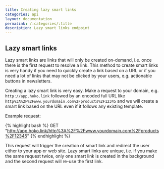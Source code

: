 ```yaml
---
title: Creating lazy smart links
categories: api
layout: documentation
permalink: /:categories/:title
description: Lazy smart links endpoint
---
```


## Lazy smart links

Lazy smart links are links that will only be created on-demand, i.e. once there is the first
request to resolve a link. This method to create smart links is very handy if you need to quickly
create a link based on a URL or if you need a lot of links that may not be clicked by your users, e.g. actionable buttons in newsletters.

Creating a lazy smart link is very easy. Make a request to your domain, e.g. `http://app.hoko.link`
followed by an encoded full URL like `http%3A%2F%2Fwww.yourdomain.com%2Fproducts%2F12345` and we
will create a smart link based on the URL even if it follows any existing template.

Example request:

{% highlight bash %}
GET "http://app.hoko.link/http%3A%2F%2Fwww.yourdomain.com%2Fproducts%2F12345"
{% endhighlight %}

This request will trigger the creation of smart link and redirect the user either to your app or web site. Lazy smart links are unique, i.e. if you make the same request twice, only one smart link
is created in the background and the second request will re-use the first link.
